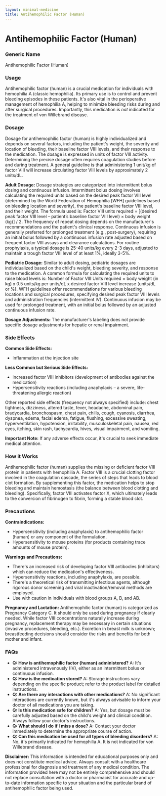 ```yaml
---
layout: minimal-medicine
title: Antihemophilic Factor (Human)
---
```


# Antihemophilic Factor (Human)
### Generic Name
Antihemophilic Factor (Human)

### Usage

Antihemophilic factor (human) is a crucial medication for individuals with hemophilia A (classic hemophilia).  Its primary use is to control and prevent bleeding episodes in these patients.  It's also vital in the perioperative management of hemophilia A, helping to minimize bleeding risks during and after surgical procedures.  Importantly, this medication is *not* indicated for the treatment of von Willebrand disease.

### Dosage

Dosage for antihemophilic factor (human) is highly individualized and depends on several factors, including the patient's weight, the severity and location of bleeding, their baseline factor VIII levels, and their response to the medication.  The dosage is expressed in units of factor VIII activity.  Determining the precise dosage often requires coagulation studies before and during treatment.  A general guideline is that administering 1 unit/kg of factor VIII will increase circulating factor VIII levels by approximately 2 units/dL.

**Adult Dosage:**  Dosage strategies are categorized into intermittent bolus dosing and continuous infusion.  Intermittent bolus dosing involves calculating the required units based on the desired peak factor VIII level (determined by the World Federation of Hemophilia [WFH] guidelines based on bleeding location and severity), the patient's baseline factor VIII level, and their weight.  The formula used is: Factor VIII units required = [(desired peak factor VIII level – patient’s baseline factor VIII level) × body weight (kg)] / 2.  The frequency of repeat dosing depends on the manufacturer's recommendations and the patient's clinical response.  Continuous infusion is generally preferred for prolonged treatment (e.g., post-surgery), requiring an initial bolus followed by a continuous infusion rate adjusted based on frequent factor VIII assays and clearance calculations.  For routine prophylaxis, a typical dosage is 25-40 units/kg every 2-3 days, adjusted to maintain a trough factor VIII level of at least 1%, ideally 3-5%.

**Pediatric Dosage:**  Similar to adult dosing, pediatric dosages are individualized based on the child's weight, bleeding severity, and response to the medication. A common formula for calculating the required units to raise blood levels is: Number of Factor VIII Units required = body weight (in kg) x 0.5 units/kg per units/dL x desired factor VIII level increase (units/dL or %).  WFH guidelines offer recommendations for various bleeding locations and surgical procedures, specifying desired peak factor VIII levels and administration frequencies (intermittent IV).  Continuous infusion may be used for prolonged treatment, with an initial bolus followed by an adjusted continuous infusion rate.


**Dosage Adjustments:** The manufacturer's labeling does not provide specific dosage adjustments for hepatic or renal impairment.

### Side Effects

**Common Side Effects:**

* Inflammation at the injection site

**Less Common but Serious Side Effects:**

* Increased factor VIII inhibitors (development of antibodies against the medication)
* Hypersensitivity reactions (including anaphylaxis – a severe, life-threatening allergic reaction)

Other reported side effects (frequency not always specified) include: chest tightness, dizziness, altered taste, fever, headache, abdominal pain, bradycardia, bronchospasm, chest pain, chills, cough, cyanosis, diarrhea, dyspnea, edema, facial edema, fatigue, flushing, excessive sweating, hyperventilation, hypotension, irritability, musculoskeletal pain, nausea, red eyes, itching, skin rash, tachycardia, hives, visual impairment, and vomiting.

**Important Note:**  If any adverse effects occur, it's crucial to seek immediate medical attention.

### How it Works

Antihemophilic factor (human) supplies the missing or deficient factor VIII protein in patients with hemophilia A. Factor VIII is a crucial clotting factor involved in the coagulation cascade, the series of steps that leads to blood clot formation.  By supplementing this factor, the medication helps to stop bleeding and maintain hemostasis (the balance between blood clotting and bleeding).  Specifically, factor VIII activates factor X, which ultimately leads to the conversion of fibrinogen to fibrin, forming a stable blood clot.

### Precautions

**Contraindications:**

* Hypersensitivity (including anaphylaxis) to antihemophilic factor (human) or any component of the formulation.
* Hypersensitivity to mouse proteins (for products containing trace amounts of mouse protein).

**Warnings and Precautions:**

* There's an increased risk of developing factor VIII antibodies (inhibitors) which can reduce the medication's effectiveness.
* Hypersensitivity reactions, including anaphylaxis, are possible.
* There's a theoretical risk of transmitting infectious agents, although rigorous donor screening and viral inactivation/removal methods are employed.
* Use with caution in individuals with blood groups A, B, and AB.

**Pregnancy and Lactation:** Antihemophilic factor (human) is categorized as Pregnancy Category C.  It should only be used during pregnancy if clearly needed. While factor VIII concentrations naturally increase during pregnancy, replacement therapy may be necessary in certain situations (invasive procedures, bleeding, etc.).  Excretion in breast milk is unknown; breastfeeding decisions should consider the risks and benefits for both mother and infant.

### FAQs

* **Q: How is antihemophilic factor (human) administered?** A: It's administered intravenously (IV), either as an intermittent bolus or continuous infusion.
* **Q: How is the medication stored?** A: Storage instructions vary depending on the specific product; refer to the product label for detailed instructions.
* **Q: Are there any interactions with other medications?** A: No significant interactions are currently known, but it's always advisable to inform your doctor of all medications you are taking.
* **Q: Is this medication safe for children?** A: Yes, but dosage must be carefully adjusted based on the child's weight and clinical condition.  Always follow your doctor's instructions.
* **Q: What should I do if I miss a dose?** A: Contact your doctor immediately to determine the appropriate course of action.
* **Q: Can this medication be used for all types of bleeding disorders?** A: No, it's primarily indicated for hemophilia A.  It is not indicated for von Willebrand disease.


**Disclaimer:**  This information is intended for educational purposes only and does not constitute medical advice. Always consult with a healthcare professional for diagnosis and treatment of any medical condition.  The information provided here may not be entirely comprehensive and should not replace consultation with a doctor or pharmacist for accurate and up-to-date information specific to your situation and the particular brand of antihemophilic factor being used.

